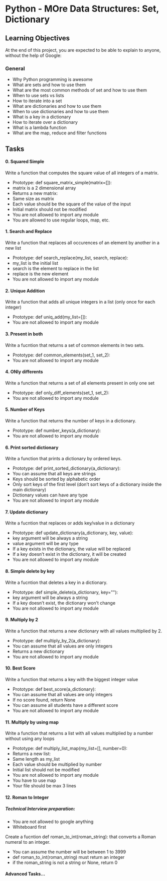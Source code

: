 # Python - MOre Data Structures: Set, Dictionary

## Learning Objectives

At the end of this project, you are expected to be able to explain to anyone, without the help of Google:

### General

* Why Python programming is awesome
* What are sets and how to use them
* What are the most common methods of set and how to use them
* When to use sets vs lists
* How to iterate into a set
* What are dictionaries and how to use them
* When to use dictionaries and how to use them
* What is a key in a dictionary
* How to iterate over a dictionary
* What is a lambda function
* What are the map, reduce and filter functions

## Tasks

#### 0. Squared Simple

Write a function that computes the square value of all integers of a matrix.

* Prototype: def square_matrix_simple(matrix=[]):
* matrix is a 2 dimensional array
* Returns a new matrix:
* Same size as matrix
* Each value should be the square of the value of the input
* Initial matrix should not be modified
* You are not allowed to import any module
* You are allowed to use regular loops, map, etc.

#### 1. Search and Replace

Write a function that replaces all occurences of an element by another in a new list

* Prototype: def search_replace(my_list, search, replace):
* my_list is the initial list
* search is the element to replace in the list
* replace is the new element
* You are not allowed to import any module

#### 2. Unique Addition

Write a function that adds all unique integers in a list (only once for each integer)

* Prototype: def uniq_add(my_list=[]):
* You are not allowed to import any module

#### 3. Present in both

Write a fucntion that returns a set of common elements in two sets.

* Prototype: def common_elements(set_1, set_2):
* You are not allowed to import any module

#### 4. ONly differents

Write a function that returns a set of all elements present in only one set

* Prototype: def only_diff_elements(set_1, set_2):
* You are not allowed to import any module

#### 5. Number of Keys

Write a function that returns the number of keys in a dictionary.

* Prototype: def number_keys(a_dictionary):
* You are not allowed to import any module

#### 6. Print sorted dictionary

Write a function that prints a dictionary by ordered keys.

* Prototype: def print_sorted_dictionary(a_dictionary):
* You can assume that all keys are strings
* Keys should be sorted by alphabetic order
* Only sort keys of the first level (don’t sort keys of a dictionary inside the main dictionary)
* Dictionary values can have any type
* You are not allowed to import any module

#### 7. Update dictionary

Write a fucntion that replaces or adds key/value in a dictionary

* Prototype: def update_dictionary(a_dictionary, key, value):
* key argument will be always a string
* value argument will be any type
* If a key exists in the dictionary, the value will be replaced
* If a key doesn’t exist in the dictionary, it will be created
* You are not allowed to import any module

#### 8. Simple delete by key

Write a fucntion that deletes a key in a dictionary.

* Prototype: def simple_delete(a_dictionary, key=""):
* key argument will be always a string
* If a key doesn’t exist, the dictionary won’t change
* You are not allowed to import any module

#### 9. Multiply by 2

Write a function that returns a new dictionary with all values multiplied by 2.

* Prototype: def multiply_by_2(a_dictionary):
* You can assume that all values are only integers
* Returns a new dictionary
* You are not allowed to import any module

#### 10. Best Score

Write a function that returns a key with the biggest integer value

* Prototype: def best_score(a_dictionary):
* You can assume that all values are only integers
* If no score found, return None
* You can assume all students have a different score
* You are not allowed to import any module

#### 11. Multiply by using map

Write a function that returns a list with all values multiplied by a number without using any loops

* Prototype: def multiply_list_map(my_list=[], number=0):
* Returns a new list:
* Same length as my_list
* Each value should be multiplied by number
* Initial list should not be modified
* You are not allowed to import any module
* You have to use map
* Your file should be max 3 lines

#### 12. Roman to Integer

##### Technical Interview preparation:

* You are not allowed to google anything
* Whiteboard first

Create a fucntion def roman_to_int(roman_string): that converts a Roman numeral to an integer.

 * You can assume the number will be between 1 to 3999
 * def roman_to_int(roman_string) must return an integer
 * if the roman_string is not  a string or None, return 0

#### Advanced Tasks...